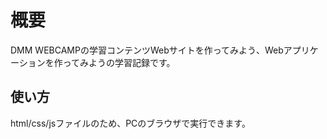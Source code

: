# 概要
DMM WEBCAMPの学習コンテンツWebサイトを作ってみよう、Webアプリケーションを作ってみようの学習記録です。
## 使い方
html/css/jsファイルのため、PCのブラウザで実行できます。
